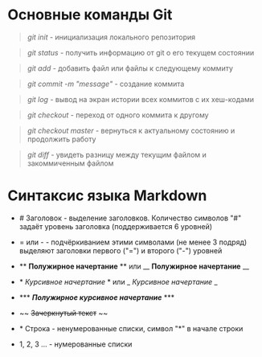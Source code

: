 # Основные команды Git

> *git init* - инициализация локального репозитория

> *git status* - получить информацию от git о его текущем состоянии

> *git add* - добавить файл или файлы к следующему коммиту

> *git commit -m "message"* - создание коммита

> *git log* - вывод на экран истории всех коммитов с их хеш-кодами

> *git checkout* - переход от одного коммита к другому

> *git checkout master* - вернуться к актуальному состоянию и продолжить работу

> *git diff* - увидеть разницу между текущим файлом и закоммиченным файлом


# Синтаксис языка Markdown

* \# Заголовок - выделение заголовков. Количество символов "#" задаёт уровень заголовка (поддерживается 6 уровней)

* = или - - подчёркиванием этими символами (не менее 3 подряд) выделяют заголовки первого ("=") и второго ("-") уровней

* \** **Полужирное начертание** ** или \__ __Полужирное начертание__ __

* \* *Курсивное начертание* * или \_ _Курсивное начертание_ _

* \*** ***Полужирное курсивное начертание*** ***

* \~~ ~~Зачеркнутый текст~~ ~~

* \* Строка - ненумерованные списки, символ "*" в начале строки

* 1, 2, 3 ... - нумерованные списки